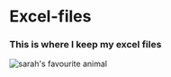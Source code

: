 # Excel-files

### This is where I keep my excel files


![sarah's favourite animal](https://github.com/TheKareemYusuf/Excel-files/assets/37949767/2789980b-8ba3-49ee-9fe0-91b967b1b5e9)
